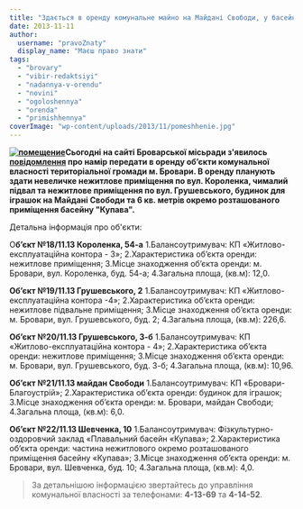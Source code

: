 ```yaml
---
title: "Здається в оренду комунальне майно на Майдані Свободи, у басейні \"Купава\", на вул. Грушевського та Короленка"
date: 2013-11-11
author: 
  username: "pravoZnaty"
  display_name: "Маєш право знати"
tags: 
  - "brovary"
  - "vibir-redaktsiyi"
  - "nadannya-v-orendu"
  - "novini"
  - "ogoloshennya"
  - "orenda"
  - "primishhennya"
coverImage: "wp-content/uploads/2013/11/pomeshhenie.jpg"
---
```


**[![помещение](https://mpz.brovary.org/wp-content/uploads/2013/11/pomeshhenie.jpg)](https://mpz.brovary.org/wp-content/uploads/2013/11/pomeshhenie.jpg)Сьогодні на сайті Броварської місьради з'явилось [повідомлення](http://docs.pravo-znaty.org.ua/p9798/11.11.2013) про намір передати в оренду об’єкти комунальної власності територіальної громади м. Бровари. В оренду планують здати невеличке нежитлове приміщення по вул. Короленка, чималий підвал та нежитлове приміщення по вул. Грушевського, будинок для іграшок на Майдані Свободи та 6 кв. метрів окремо розташованого приміщення басейну "Купава".**

Детальна інформація про об'єкти:

О**б’єкт №18/11.13 Короленка, 54-а** 1.Балансоутримувач: КП «Житлово-експлуатаційна контора - 3»; 2.Характеристика об’єкта оренди: нежитлове приміщення; 3.Місце знаходження об’єкта оренди: м. Бровари, вул. Короленка, буд. 54-а; 4.Загальна площа, (кв.м): 12,0.

**Об’єкт №19/11.13 Грушевського, 2** 1.Балансоутримувач: КП «Житлово-експлуатаційна контора -4»; 2.Характеристика об’єкта оренди: нежитлове підвальне приміщення; 3.Місце знаходження об’єкта оренди: м. Бровари, вул. Грушевського, буд. 2; 4.Загальна площа, (кв.м): 226,6.

**Об’єкт №20/11.13 Грушевського, 3-б** 1.Балансоутримувач: КП «Житлово-експлуатаційна контора - 4»; 2.Характеристика об’єкта оренди: нежитлове приміщення; 3.Місце знаходження об’єкта оренди: м. Бровари, вул. Грушевського, буд. 3-б; 4.Загальна площа, (кв.м): 10,96.

**Об’єкт №21/11.13 майдан Свободи** 1.Балансоутримувач: КП «Бровари-Благоустрій»; 2.Характеристика об’єкта оренди: будинок для іграшок; 3.Місце знаходження об’єкта оренди: м. Бровари, майдан Свободи; 4.Загальна площа, (кв.м): 6,0.

**Об’єкт №22/11.13 Шевченка, 10** 1.Балансоутримувач: Фізкультурно-оздоровчий заклад «Плавальний басейн «Купава»; 2.Характеристика об’єкта оренди: частина нежитлового окремо розташованого приміщення басейну «Купава»; 3.Місце знаходження об’єкта оренди: м. Бровари, вул. Шевченка, буд. 10; 4.Загальна площа, (кв.м): 4,0.

> За детальнішою інформацією звертайтесь до управління комунальної власності за телефонами: **4-13-69** та **4-14-52**.
